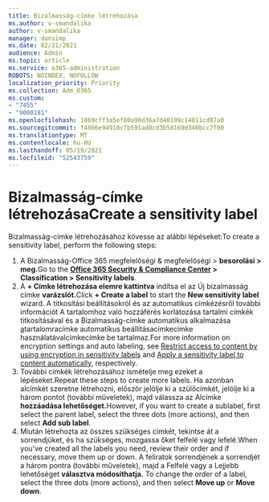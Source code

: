 ```yaml
---
title: Bizalmasság-címke létrehozása
ms.author: v-smandalika
author: v-smandalika
manager: dansimp
ms.date: 02/21/2021
audience: Admin
ms.topic: article
ms.service: o365-administration
ROBOTS: NOINDEX, NOFOLLOW
localization_priority: Priority
ms.collection: Adm_O365
ms.custom:
- "7455"
- "9000181"
ms.openlocfilehash: 1869cff3a5ef80a90d36a7d40199c14011cd87a0
ms.sourcegitcommit: f4866e94918c7b591ad0cd3b58169d340bcc7f00
ms.translationtype: MT
ms.contentlocale: hu-HU
ms.lasthandoff: 05/19/2021
ms.locfileid: "52543759"
---
```

# <a name="create-a-sensitivity-label"></a><span data-ttu-id="f0cce-102">Bizalmasság-címke létrehozása</span><span class="sxs-lookup"><span data-stu-id="f0cce-102">Create a sensitivity label</span></span>

<span data-ttu-id="f0cce-103">Bizalmasság-címke létrehozásához kövesse az alábbi lépéseket:</span><span class="sxs-lookup"><span data-stu-id="f0cce-103">To create a sensitivity label, perform the following steps:</span></span>

1. <span data-ttu-id="f0cce-104">A Bizalmasság-Office 365 megfelelőségi & megfelelőségi > **[](https://sip.protection.office.com/) besorolási > meg.**</span><span class="sxs-lookup"><span data-stu-id="f0cce-104">Go to the **[Office 365 Security & Compliance Center](https://sip.protection.office.com/) > Classification > Sensitivity labels**.</span></span>
2. <span data-ttu-id="f0cce-105">A **+ Címke létrehozása elemre kattintva** indítsa el az Új bizalmasság címke **varázslót.**</span><span class="sxs-lookup"><span data-stu-id="f0cce-105">Click **+ Create a label** to start the **New sensitivity label** wizard.</span></span> <span data-ttu-id="f0cce-106">A titkosítási beállításokról és az [](/microsoft-365/compliance/encryption-sensitivity-labels) automatikus címkézésről további információt A tartalomhoz való hozzáférés korlátozása tartalmi címkék titkosításával és a Bizalmasság-címke automatikus alkalmazása [a](/microsoft-365/compliance/apply-sensitivity-label-automatically)tartalomracímke automatikus beállításacímkecímke használatávalcímkecímke be tartalmaz.</span><span class="sxs-lookup"><span data-stu-id="f0cce-106">For more information on encryption settings and auto labeling, see [Restrict access to content by using encryption in sensitivity labels](/microsoft-365/compliance/encryption-sensitivity-labels) and [Apply a sensitivity label to content automatically](/microsoft-365/compliance/apply-sensitivity-label-automatically), respectively.</span></span>
3. <span data-ttu-id="f0cce-107">További címkék létrehozásához ismételje meg ezeket a lépéseket.</span><span class="sxs-lookup"><span data-stu-id="f0cce-107">Repeat these steps to create more labels.</span></span> <span data-ttu-id="f0cce-108">Ha azonban alcímkét szeretne létrehozni, először jelölje ki a szülőcímkét, jelölje ki a három pontot (további műveletek), majd válassza az Alcímke **hozzáadása lehetőséget.**</span><span class="sxs-lookup"><span data-stu-id="f0cce-108">However, if you want to create a sublabel, first select the parent label, select the three dots (more actions), and then select **Add sub label**.</span></span>
4. <span data-ttu-id="f0cce-109">Miután létrehozta az összes szükséges címkét, tekintse át a sorrendjüket, és ha szükséges, mozgassa őket felfelé vagy lefelé.</span><span class="sxs-lookup"><span data-stu-id="f0cce-109">When you've created all the labels you need, review their order and if necessary, move them up or down.</span></span> <span data-ttu-id="f0cce-110">A feliratok sorrendjének a sorrendjét a három pontra (további műveletek), majd a Felfelé vagy a Lejjebb lehetőséget **választva módosíthatja.** </span><span class="sxs-lookup"><span data-stu-id="f0cce-110">To change the order of a label, select the three dots (more actions), and then select **Move up** or **Move down**.</span></span> 

